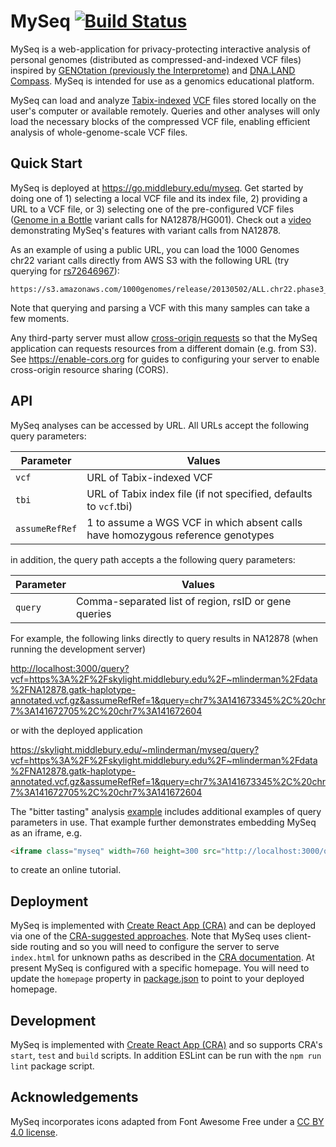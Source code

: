 # MySeq [![Build Status](https://travis-ci.org/mlinderm/myseq.svg?branch=master)](https://travis-ci.org/mlinderm/myseq)

MySeq is a web-application for privacy-protecting interactive analysis of personal genomes (distributed as compressed-and-indexed VCF files) inspired by [GENOtation (previously the Interpretome)](http://genotation.stanford.edu) and [DNA.LAND Compass](http://compass.dna.land). MySeq is intended for use as a genomics educational platform.

MySeq can load and analyze [Tabix-indexed](http://www.htslib.org/doc/tabix.html) [VCF](https://samtools.github.io/hts-specs/) files stored locally on the user's computer or available remotely. Queries and other analyses will only load the necessary blocks of the compressed VCF file, enabling efficient analysis of whole-genome-scale VCF files.

## Quick Start

MySeq is deployed at <https://go.middlebury.edu/myseq>. Get started by doing one of 1) selecting a local VCF file and its index file, 2) providing a URL to a VCF file, or 3) selecting one of the pre-configured VCF files ([Genome in a Bottle](https://jimb.stanford.edu/giab) variant calls for NA12878/HG001). Check out a [video](https://youtu.be/RhiWw6OeK7g) demonstrating MySeq's features with variant calls from NA12878.

As an example of using a public URL, you can load the 1000 Genomes chr22 variant calls directly from AWS S3 with the following URL (try querying for [rs72646967](https://www.ncbi.nlm.nih.gov/snp/rs72646967)):
```
https://s3.amazonaws.com/1000genomes/release/20130502/ALL.chr22.phase3_shapeit2_mvncall_integrated_v5a.20130502.genotypes.vcf.gz
```
Note that querying and parsing a VCF with this many samples can take a few moments.

Any third-party server must allow [cross-origin requests](https://developer.mozilla.org/en-US/docs/Web/HTTP/CORS) so that the MySeq application can requests resources from a different domain (e.g. from S3). See <https://enable-cors.org> for guides to configuring your server to enable cross-origin resource sharing (CORS).

## API

MySeq analyses can be accessed by URL. All URLs accept the following query parameters:

| Parameter | Values |
| --------- | ------ |
| `vcf`     | URL of Tabix-indexed VCF |
| `tbi`     | URL of Tabix index file (if not specified, defaults to `vcf`.tbi) |
| `assumeRefRef` | 1 to assume a WGS VCF in which absent calls have homozygous reference genotypes |

in addition, the query path accepts a the following query parameters:

| Parameter | Values |
| --------- | ------ |
| `query`   | Comma-separated list of region, rsID or gene queries |

For example, the following links directly to query results in NA12878 (when running the development server)

<http://localhost:3000/query?vcf=https%3A%2F%2Fskylight.middlebury.edu%2F~mlinderman%2Fdata%2FNA12878.gatk-haplotype-annotated.vcf.gz&assumeRefRef=1&query=chr7%3A141673345%2C%20chr7%3A141672705%2C%20chr7%3A141672604>

or with the deployed application

<https://skylight.middlebury.edu/~mlinderman/myseq/query?vcf=https%3A%2F%2Fskylight.middlebury.edu%2F~mlinderman%2Fdata%2FNA12878.gatk-haplotype-annotated.vcf.gz&assumeRefRef=1&query=chr7%3A141673345%2C%20chr7%3A141672705%2C%20chr7%3A141672604>

The "bitter tasting" analysis [example](examples/bitter-tasting.html) includes additional examples of query parameters in use. That example further demonstrates embedding MySeq as an iframe, e.g.

```html
<iframe class="myseq" width=760 height=300 src="http://localhost:3000/query?vcf=https%3A%2F%2Fskylight.middlebury.edu%2F~mlinderman%2Fdata%2FNA12878.gatk-haplotype-annotated.vcf.gz&assumeRefRef=1&query=chr7%3A141673345%2C%20chr7%3A141672705%2C%20chr7%3A141672604"></iframe>
```

to create an online tutorial.

## Deployment

MySeq is implemented with [Create React App (CRA)](https://facebook.github.io/create-react-app/) and can be deployed via one of the [CRA-suggested approaches](https://facebook.github.io/create-react-app/docs/deployment). Note that MySeq uses client-side routing and so you will need to configure the server to serve `index.html` for unknown paths as described in the [CRA documentation](https://facebook.github.io/create-react-app/docs/deployment#serving-apps-with-client-side-routing). At present MySeq is configured with a specific homepage. You will need to update the `homepage` property in [package.json](package.json) to point to your deployed homepage.

## Development

MySeq is implemented with [Create React App (CRA)](https://facebook.github.io/create-react-app/) and so supports CRA's `start`, `test` and `build` scripts. In addition ESLint can be run with the `npm run lint` package script.

## Acknowledgements

MySeq incorporates icons adapted from Font Awesome Free under a [CC BY 4.0 license](https://fontawesome.com/license/free).
